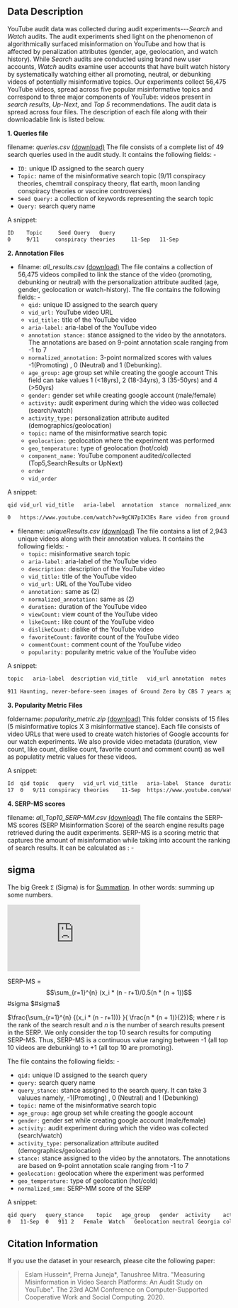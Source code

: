 ## Data Description

YouTube audit data was collected during audit experiments---<i>Search</i> and <i>Watch</i> audits. The audit experiments shed light on the phenomenon of algorithmically surfaced misinformation on YouTube and how that is affected by penalization attributes (gender, age, geolocation, and watch history). While <i>Search</i> audits are conducted using brand new user accounts, <i>Watch</i> audits examine user accounts that have built watch history by systematically watching either all promoting, neutral, or debunking videos of potentially misinformative topics. Our experiments collect 56,475 YouTube videos, spread across five popular misinformative topics and  correspond to three major components of YouTube: videos present in <i>search results</i>, <i>Up-Next</i>, and <i>Top 5</i> recommendations. The audit data is spread across four files. The description of each file along with their downloadable link is listed below.

**1. Queries file** 

filename: *queries.csv* [(download)](https://raw.githubusercontent.com/social-comp/YouTubeAudit-data/master/queries.csv)
   The file consists of a complete list of 49 search queries used in the audit study. It contains the following fields: -
   
  * ```ID:``` unique ID assigned to the search query
  * ```Topic:``` name of the misinformative search topic (9/11 conspiracy theories, chemtrail conspiracy theory, flat earth, moon landing conspiracy theories or vaccine controversies)
  * ```Seed Query:``` a collection of keywords representing the search topic
  * ```Query:``` search query name
  
   A snippet:
   
  
```html
ID    Topic     Seed Query   Query                                                                                                      
0     9/11     conspiracy theories     11-Sep   11-Sep
```

**2. Annotation Files**

* filname: *all_results.csv* [(download)](https://github.com/social-comp/YouTubeAudit-data/blob/master/all_results.csv?raw=true)
The file contains a collection of 56,475 videos compiled to link the stance of the video (promoting, debunking or neutral) with the personalization attribute audited (age, gender, geolocation or watch-history). The file contains the following fields: -
   * ```qid:``` unique ID assigned to the search query
   * ```vid_url:``` YouTube video URL	
   * ```vid_title:``` title of the YouTube video
   * ```aria-label:``` aria-label of the YouTube video	
   * ```annotation stance:``` stance assigned to the video by the annotators. The annotations are based on 9-point annotation scale ranging from -1 to 7
   * ```normalized_annotation:``` 3-point normalized scores with values -1(Promoting) , 0 (Neutral) and 1 (Debunking).
   * ```age_group:``` age group set while creating the google account This field can take values 1 (<18yrs), 2 (18-34yrs), 3 (35-50yrs) and 4 (>50yrs)
   * ```gender:``` gender set while creating google account (male/female)
   * ```activity:``` audit experiment during which the video was collected (search/watch)
   * ```activity_type:``` personalization attribute audited (demographics/geolocation)
   * ```topic:``` name of the misinformative search topic
   * ```geolocation:``` geolocation where the experiment was performed
   * ```geo_temperature:``` type of geolocation (hot/cold)
   * ```component_name:``` YouTube component audited/collected (Top5,SearchResults or UpNext)
   * ```order```	
   * ```vid_order```

A snippet:

```html
qid	vid_url	vid_title	aria-label	annotation	stance	normalized_annotation	age_group	gender	activity	activity_type	topic	geolocation	geo_temperature	component_name	order	vid_order                                                         

0	https://www.youtube.com/watch?v=9gCN7pIX3Es	Rare video from ground zero on 9/11	Rare video from ground zero on 9/11 by 60 Minutes 5 months ago 3 minutes, 14 seconds 1,072,478 views	0		0	3	Female	Search	Demographics	all	us-east1-b (South Carolina)		SearchResults
```


* filename: *uniqueResults.csv* [(download)](https://github.com/social-comp/YouTubeAudit-data/blob/master/uniqueResults.csv?raw=true)
The file contains a list of 2,943 unique videos along with their annotation values. It contains the following fields: -
   * ```topic:```	misinformative search topic 
   * ```aria-label:``` aria-label of the YouTube video
   * ```description:``` description of the YouTube video
   * ```vid_title:``` title of the YouTube video
   * ```vid_url:``` URL of the YouTube video
   * ```annotation:``` same as (2)
   * ```normalized_annotation:``` same as (2)
   * ```duration:``` duration of the YouTube video
   * ```viewCount:``` view count of the YouTube video
   * ```likeCount:``` like count of the YouTube video
   * ```dislikeCount:``` dislike of the YouTube video
   * ```favoriteCount:``` favorite count of the YouTube video
   * ```commentCount:``` comment count of the YouTube video
   * ```popularity:``` popularity metric value of the YouTube video

A snippet:

```html
topic	aria-label	description	vid_title	vid_url	annotation	notes	normalized_annotation	duration	viewCount	likeCount	dislikeCount	favoriteCount	commentCount	popularity

911	Haunting, never-before-seen images of Ground Zero by CBS 7 years ago 3 minutes, 57 seconds 2,385,714 views	A few days after 9/11, FEMA sent its own cameras down into the ruins of the World Trade Center, filming for over 8 months and getting images no one else was able to get. CBS News justice and homeland security correspondent Bob Orr reports.	Haunting, never-before-seen images of Ground Zero	https://www.youtube.com/watch?v=coqYraFn-B4	0		0	237	2396779	8366	718	0	2649	2408512
```


**3. Popularity Metric Files**

foldername: *popularity_metric.zip* [(download)](https://github.com/social-comp/YouTubeAudit-data/blob/master/popularity_metric.zip?raw=true)
This folder consists of 15 files (5 misinformative topics X 3 misinformative stance). Each file consists of video URLs that were used to create watch histories of Google accounts for our watch experiments. We also provide video metadata (duration, view count, like count, dislike count, favorite count and comment count) as well as populatity metric values for these videos.

A snippet:

```html
Id	qid	topic	query	vid_url	vid_title	aria-label	Stance	duration	viewCount	likeCount	dislikeCount	favoriteCount	commentCount	popularity
17	0	9/11 conspiracy theories	11-Sep	https://www.youtube.com/watch?v=MNyjZJOEXpE	How the 9/11 terror attacks unfolded | Telegraph Time Tunnel	How the 9/11 terror attacks unfolded | Telegraph Time Tunnel by The Telegraph 2 years ago 2 minutes, 8 seconds 3,589,933 views	-1	128	3987854	8264	2786	0	1	3998905
```

**4. SERP-MS scores** 

filename: *all_Top10_SERP-MM.csv* [(download)](https://raw.githubusercontent.com/social-comp/YouTubeAudit-data/master/all_Top10_SERP-MM.csv) The file contains the SERP-MS scores (SERP Misinformation Score) of the search engine results page retrieved during the audit experiments. SERP-MS is a scoring metric that captures the amount of misinformation while taking into account the ranking of search results. It can be calculated as : -


## sigma 

The big Greek `Σ` (Sigma) is for [Summation](https://en.wikipedia.org/wiki/Summation). In other words: summing up some numbers.

![sigma](http://latex.codecogs.com/svg.latex?%5Csum_%7Bi%3D1%7D%5E%7B100%7Di)

<!-- \sum_{r=1}^{n}(x_i * (n - r+1))/(0.5(n * (n + 1)) -->

<!-- \sum_{i=1}^{100}i -->
<!-- \sum_{i=1}^{100}i -->

SERP-MS = $$\sum_{r=1}^{n} (x_i * (n - r+1)/0.5(n * (n + 1))$$ #sigma  $#sigma$

$\frac{\sum_{r=1}^{n} {(x_i * (n - r+1))} }{ \frac{n * (n + 1)}{2}}$; where $r$ is the rank of the search result and $n$ is the number of search results present in the SERP. We only consider the top 10 search results for computing SERP-MS. Thus, SERP-MS is a continuous value ranging between -1 (all top 10 videos are debunking) to +1 (all top 10 are promoting).

The file contains the following fields: -
   * ```qid:``` unique ID assigned to the search query
   * ```query:``` search query name	
   * ```query_stance:``` stance assigned to the search query. It can take 3 valuues namely, -1(Promoting) , 0 (Neutral) and 1 (Debunking)
   * ```topic:``` name of the misinformative search topic
   * ```age_group:``` age group set while creating the google account
   * ```gender:``` gender set while creating google account (male/female)
   * ```activity:``` audit experiment during which the video was collected (search/watch)
   * ```activity_type:``` personalization attribute audited (demographics/geolocation)
   * ```stance:``` stance assigned to the video by the annotators. The annotations are based on 9-point annotation scale ranging from -1 to 7
   * ```geolocation:``` geolocation where the experiment was performed
   * ```geo_temperature:``` type of geolocation (hot/cold)
   * ```normalized_smm:``` SERP-MM score of the SERP
   
   A snippet:

```html
qid	query	query_stance	topic	age_group	gender	activity	activity_type	stance	geolocation	geo_temperature	normalized_smm
0	11-Sep	0	911	2	Female	Watch	Geolocation	neutral	Georgia	cold	0
```

## Citation Information

If you use the dataset in your research, please cite the following paper:
> Eslam Hussein*, Prerna Juneja*, Tanushree Mitra. "Measuring Misinformation in Video Search Platforms: An Audit Study on YouTube". The 23rd ACM Conference on Computer-Supported Cooperative Work and Social Computing. 2020.


